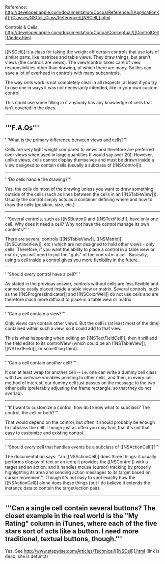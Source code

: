 Reference: http://developer.apple.com/documentation/Cocoa/Reference/[[ApplicationKit]]/Classes/NSCell_Class/Reference/[[NSCell]].html

Controls & Cells: http://developer.apple.com/documentation/Cocoa/Conceptual/[[ControlCell]]/index.html

----

[[NSCell]] is a class for taking the weight off certain controls that use lots of similar parts, like matrices and table views. They draw things, but aren't views (the controls are views). The view/control takes care of view responsibilities other than drawing, of which there are many. So this can save a lot of overhead in controls with many subcontrols.

The way cells work is not completely clear in all respects, at least if you try to use one in ways it was not necessarily intended, like in your own custom control.

This could use some filling in if anybody has any knowledge of cells that isn't covered in the docs.

----
'''F.A.Qs'''
----

'''What is the primary difference between views and cells?'''

Cells are very light weight compared to views and therefore are preferred over views when used in large quantities (I would say over 20). However, unlike views, cells cannot display themselves and must be drawn inside a view designed to contain cells (usually a subclass of [[NSControl]]).

----

'''Do cells handle the drawing?'''

Yes, the cells do most of the drawing unless you want to draw something outside of the cells (such as lines between the cells in an [[NSTableView]]). Usually the control simply acts as a container defining where and how to draw the cells (position, size, etc.).

----

'''Several controls, such as [[NSButton]] and [[NSTextField]], have only one cell. Why does it need a cell? Why not have the control manage its own contents?'''

There are several controls ([[NSTableView]], [[NSMatrix]], [[NSOutlineView]], etc.) which are not designed to hold other views - only cells. Therefore, if you want the ability to place a control in a table view or matrix, you will need to put the "guts" of the control in a cell. Basically, using a cell inside a control gives you more flexibility in the future.

----

'''Should every control have a cell?'''

As stated in the previous answer, controls without cells are less flexible and cannot be easily placed inside a table view or matrix. Several controls, such as the [[NSProgressIndicator]] and [[NSColorWell]] do not use cells and are therefore much more difficult to place in a table view or matrix.

----

'''Can a cell contain a view?'''

Only views can contain other views. But the cell is (at least most of the time) contained within such a view, so it could add to that view.

This is what happening when editing an [[NSTextFieldCell]], then it will add the field editor to its controlView (which could be an [[NSTableView]], [[NSTextField]], or something third).

----

'''Can a cell contain another cell?'''

It can at least wrap for another cell -- i.e. one can write a dummy cell class with two instnace variables pointing to other cells, and then, in every cell method of interest, our dummy cell just passes on the message to the two other cells (preferably adjusting the frame rectangle, so that they do not overlap).

----

'''If I want to customize a control, how do I know what to subclass? The control, the cell or both?'''

That would depend on the control, but often it should probably be enough to subclass the cell.  Though just as often you may find, that it's not that easy to customize and existing control.

----

'''Should every cell that handles events be a subclass of [[NSActionCell]]?'''

The documentation says: ''an [[NSActionCell]] does three things: it usually performs display of text or an icon; it provides the [[NSControl]] with a target and an action; and it handles mouse (cursor) tracking by properly highlighting its area and sending action messages to its target based on cursor movement''. Though it's not easy to spot exactly how the [[NSActionCell]] alone does these things (but I do believe it extends the instance data to contain the target/action pair).

----

'''Can a single cell contain several buttons? The closet example in the real world is the "My Rating" column in iTunes, where each of the five stars sort of acts like a button. I need more traditional, textual buttons, though.'''
----
Yes.  See http://www.stepwise.com/Articles/Technical/[[NSCell]].html  (link is dead, site is defunct)